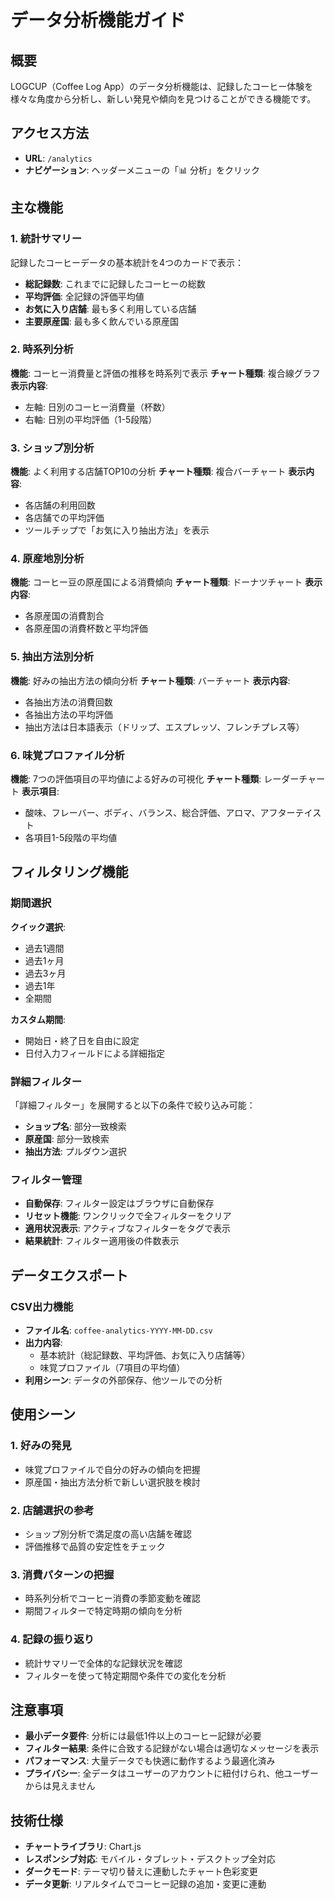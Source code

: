 # データ分析機能ガイド

## 概要

LOGCUP（Coffee Log App）のデータ分析機能は、記録したコーヒー体験を様々な角度から分析し、新しい発見や傾向を見つけることができる機能です。

## アクセス方法

- **URL**: `/analytics`
- **ナビゲーション**: ヘッダーメニューの「📊 分析」をクリック

## 主な機能

### 1. 統計サマリー

記録したコーヒーデータの基本統計を4つのカードで表示：

- **総記録数**: これまでに記録したコーヒーの総数
- **平均評価**: 全記録の評価平均値
- **お気に入り店舗**: 最も多く利用している店舗
- **主要原産国**: 最も多く飲んでいる原産国

### 2. 時系列分析

**機能**: コーヒー消費量と評価の推移を時系列で表示
**チャート種類**: 複合線グラフ
**表示内容**:
- 左軸: 日別のコーヒー消費量（杯数）
- 右軸: 日別の平均評価（1-5段階）

### 3. ショップ別分析

**機能**: よく利用する店舗TOP10の分析
**チャート種類**: 複合バーチャート
**表示内容**:
- 各店舗の利用回数
- 各店舗での平均評価
- ツールチップで「お気に入り抽出方法」を表示

### 4. 原産地別分析

**機能**: コーヒー豆の原産国による消費傾向
**チャート種類**: ドーナツチャート
**表示内容**:
- 各原産国の消費割合
- 各原産国の消費杯数と平均評価

### 5. 抽出方法別分析

**機能**: 好みの抽出方法の傾向分析
**チャート種類**: バーチャート
**表示内容**:
- 各抽出方法の消費回数
- 各抽出方法の平均評価
- 抽出方法は日本語表示（ドリップ、エスプレッソ、フレンチプレス等）

### 6. 味覚プロファイル分析

**機能**: 7つの評価項目の平均値による好みの可視化
**チャート種類**: レーダーチャート
**表示項目**:
- 酸味、フレーバー、ボディ、バランス、総合評価、アロマ、アフターテイスト
- 各項目1-5段階の平均値

## フィルタリング機能

### 期間選択
**クイック選択**:
- 過去1週間
- 過去1ヶ月  
- 過去3ヶ月
- 過去1年
- 全期間

**カスタム期間**:
- 開始日・終了日を自由に設定
- 日付入力フィールドによる詳細指定

### 詳細フィルター
「詳細フィルター」を展開すると以下の条件で絞り込み可能：
- **ショップ名**: 部分一致検索
- **原産国**: 部分一致検索  
- **抽出方法**: プルダウン選択

### フィルター管理
- **自動保存**: フィルター設定はブラウザに自動保存
- **リセット機能**: ワンクリックで全フィルターをクリア
- **適用状況表示**: アクティブなフィルターをタグで表示
- **結果統計**: フィルター適用後の件数表示

## データエクスポート

### CSV出力機能
- **ファイル名**: `coffee-analytics-YYYY-MM-DD.csv`
- **出力内容**:
  - 基本統計（総記録数、平均評価、お気に入り店舗等）
  - 味覚プロファイル（7項目の平均値）
- **利用シーン**: データの外部保存、他ツールでの分析

## 使用シーン

### 1. 好みの発見
- 味覚プロファイルで自分の好みの傾向を把握
- 原産国・抽出方法分析で新しい選択肢を検討

### 2. 店舗選択の参考
- ショップ別分析で満足度の高い店舗を確認
- 評価推移で品質の安定性をチェック

### 3. 消費パターンの把握
- 時系列分析でコーヒー消費の季節変動を確認
- 期間フィルターで特定時期の傾向を分析

### 4. 記録の振り返り
- 統計サマリーで全体的な記録状況を確認
- フィルターを使って特定期間や条件での変化を分析

## 注意事項

- **最小データ要件**: 分析には最低1件以上のコーヒー記録が必要
- **フィルター結果**: 条件に合致する記録がない場合は適切なメッセージを表示
- **パフォーマンス**: 大量データでも快適に動作するよう最適化済み
- **プライバシー**: 全データはユーザーのアカウントに紐付けられ、他ユーザーからは見えません

## 技術仕様

- **チャートライブラリ**: Chart.js
- **レスポンシブ対応**: モバイル・タブレット・デスクトップ全対応
- **ダークモード**: テーマ切り替えに連動したチャート色彩変更
- **データ更新**: リアルタイムでコーヒー記録の追加・変更に連動 